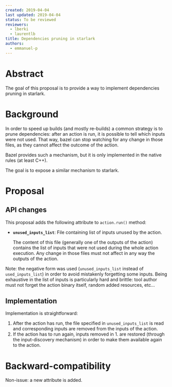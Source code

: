 ```yaml
---
created: 2019-04-04
last updated: 2019-04-04
status: To be reviewed
reviewers:
  - lberki
  - laurentlb
title: Dependencies pruning in starlark
authors:
  - emmanuel-p
---
```



# Abstract

The goal of this proposal is to provide a way to implement dependencies pruning
in starlark.


# Background

In order to speed up builds (and mostly re-builds) a common strategy is to prune
dependencies: after an action is run, it is possible to tell which inputs were
not used. That way, bazel can stop watching for any change in those files, as
they cannot affect the outcome of the action.

Bazel provides such a mechanism, but it is only implemented in the native rules
(at least C++).

The goal is to expose a similar mechanism to starlark.


# Proposal

## API changes

This proposal adds the following attribute to `action.run()` method:

*   **`unused_inputs_list`**: File containing list of inputs unused by the
    action.

    The content of this file (generally one of the outputs of the action)
    contains the list of inputs that were not used during the whole action
    execution. Any change in those files must not affect in any way the outputs
    of the action.

Note: the negative form was used (`unused_inputs_list` instead of
`used_inputs_list`) in order to avoid mistakenly forgetting some inputs. Being
exhaustive in the list of inputs is particularly hard and brittle: tool author
must not forget the action binary itself, random added resources, etc...

## Implementation

Implementation is straightforward:

1.  After the action has run, the file specified in `unused_inputs_list` is read
    and corresponding inputs are removed from the inputs of the action.
2.  If the action has to run again, inputs removed in 1. are restored (through
    the input-discovery mechanism) in order to make them available again to the
    action.


# Backward-compatibility

Non-issue: a new attribute is added.

